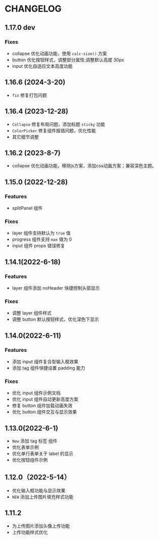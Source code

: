 # CHANGELOG

## 1.17.0 dev

### Fixes

- collapse 优化动画功能，使用 `calc-size()` 方案
- button 优化按钮样式，调整部分属性;调整默认高度 30px
- input 优化自适应文本高度功能

## 1.16.6 (2024-3-20)

- `fix` 修复打包问题

## 1.16.4 (2023-12-28)

- `Collapse` 修复布局问题，添加标题 `sticky` 功能
- `ColorPicker` 修复组件报错问题，优化性能
- 其它细节调整

## 1.16.2 (2023-8-7)

- collapse 优化动画功能，移除js方案，添加css动画方案；兼容深色主题。

## 1.15.0 (2022-12-28)

### Features

- splitPanel 组件

### Fixes

- layer 组件支持默认为 `true` 值
- progress 组件支持 `max` 值为 0
- input 组件 props 错误修复

## 1.14.1(2022-6-18)

### Features

- layer 组件添加 noHeader 快捷控制头部显示

### Fixes

- 调整 layer 组件样式
- 调整 button 默认按钮样式，优化深色下显示

## 1.14.0(2022-6-11)

### Features

- 添加 input 组件复合型输入框效果
- 添加 tag 组件快捷设置 padding 能力

### Fixes

- 优化 input 组件示例文档
- 优化 input 组件自动更新高度方案
- 修复 button 组件加载动画失效
- 优化 button 组件交互与显示效果

## 1.13.0(2022-6-1)

- `New` 添加 tag 标签 组件
- 优化表单示例
- 优化单行表单关于 label 的显示
- 优化按钮组件示例

## 1.12.0（2022-5-14）

- 优化输入框功能与显示效果
- `NEW` 添加上传图片填充样式功能

## 1.11.2

- 为上传图片添加头像上传功能
- 上传功能样式优化

